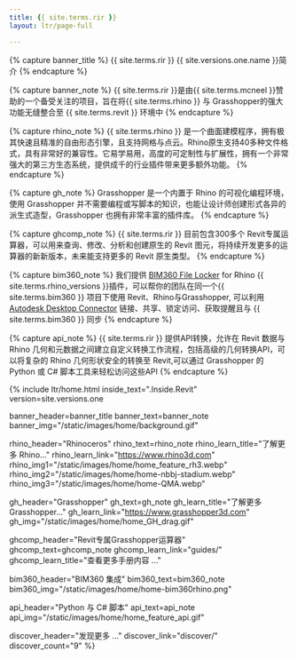 ```yaml
---
title: {{ site.terms.rir }}
layout: ltr/page-full

---
```


{% capture banner_title %}
{{ site.terms.rir }} {{ site.versions.one.name }}简介
{% endcapture %}

{% capture banner_note %}
{{ site.terms.rir }}是由{{ site.terms.mcneel }}赞助的一个备受关注的项目，旨在将{{ site.terms.rhino }} 与 Grasshopper的强大功能无缝整合至 {{ site.terms.revit }} 环境中
{% endcapture %}

{% capture rhino_note %}
{{ site.terms.rhino }} 是一个曲面建模程序，拥有极其快速且精准的自由形态引擎，且支持网格与点云。Rhino原生支持40多种文件格式，具有非常好的兼容性。它易学易用，高度的可定制性与扩展性，拥有一个非常强大的第三方生态系统，提供成千的行业插件带来更多额外功能。
{% endcapture %}

{% capture gh_note %}
Grasshopper 是一个内置于 Rhino 的可视化编程环境，使用 Grasshopper 并不需要编程或写脚本的知识，也能让设计师创建形式各异的派生式造型，Grasshopper 也拥有非常丰富的插件库。
{% endcapture %}

{% capture ghcomp_note %}
{{ site.terms.rir }} 目前包含300多个 Revit专属运算器，可以用来查询、修改、分析和创建原生的 Revit 图元，将持续开发更多的运算器的新新版本，未来能支持更多的 Revit 原生类型。
{% endcapture %}

{% capture bim360_note %}
我们提供 [BIM360 File Locker](https://github.com/eirannejad/BIM360FileLockerForRhino) for Rhino {{ site.terms.rhino_versions }}插件，可以帮你的团队在同一个{{ site.terms.bim360 }} 项目下使用 Revit、Rhino与Grasshopper,  可以利用[Autodesk Desktop Connector](https://www.autodesk.com/bim-360/desktop-connector/) 链接、共享、锁定访问、获取提醒且与 {{ site.terms.bim360 }} 同步
{% endcapture %}

{% capture api_note %}
{{ site.terms.rir }} 提供API转换，允许在 Revit 数据与 Rhino 几何和元数据之间建立自定义转换工作流程，包括高级的几何转换API，可以将复杂的 Rhino 几何形状安全的转换至 Revit,可以通过 Grasshopper 的 Python 或 C# 脚本工具来轻松访问这些API 
{% endcapture %}

{% include ltr/home.html
   inside_text=".Inside.Revit"
   version=site.versions.one

   banner_header=banner_title
   banner_text=banner_note
   banner_img="/static/images/home/background.gif"

   rhino_header="Rhinoceros"
   rhino_text=rhino_note
   rhino_learn_title="了解更多 Rhino..."
   rhino_learn_link="https://www.rhino3d.com"
   rhino_img1="/static/images/home/home_feature_rh3.webp"
   rhino_img2="/static/images/home/home-nbbj-stadium.webp"
   rhino_img3="/static/images/home/home-QMA.webp"

   gh_header="Grasshopper"
   gh_text=gh_note
   gh_learn_title="了解更多 Grasshopper..."
   gh_learn_link="https://www.grasshopper3d.com"
   gh_img="/static/images/home/home_GH_drag.gif"

   ghcomp_header="Revit专属Grasshopper运算器"
   ghcomp_text=ghcomp_note
   ghcomp_learn_link="guides/"
   ghcomp_learn_title="查看更多手册内容 ..."

   bim360_header="BIM360 集成"
   bim360_text=bim360_note
   bim360_img="/static/images/home/home-bim360rhino.png"

   api_header="Python 与 C# 脚本"
   api_text=api_note
   api_img="/static/images/home/home_feature_api.gif"

   discover_header="发现更多 ..."
   discover_link="discover/"
   discover_count="9" %}
